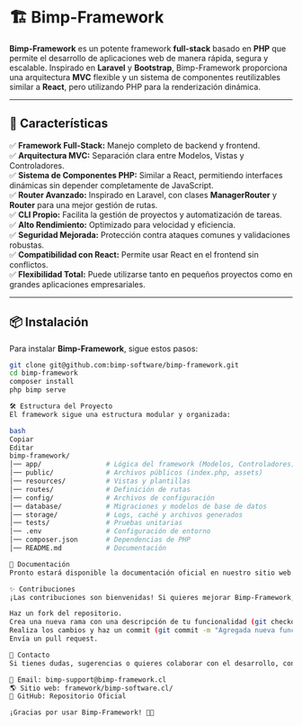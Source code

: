 # 🏗️ Bimp-Framework

**Bimp-Framework** es un potente framework **full-stack** basado en **PHP** que permite el desarrollo de aplicaciones web de manera rápida, segura y escalable. Inspirado en **Laravel** y **Bootstrap**, Bimp-Framework proporciona una arquitectura **MVC** flexible y un sistema de componentes reutilizables similar a **React**, pero utilizando PHP para la renderización dinámica.

---

## 🚀 Características

✅ **Framework Full-Stack:** Manejo completo de backend y frontend.  
✅ **Arquitectura MVC:** Separación clara entre Modelos, Vistas y Controladores.  
✅ **Sistema de Componentes PHP:** Similar a React, permitiendo interfaces dinámicas sin depender completamente de JavaScript.  
✅ **Router Avanzado:** Inspirado en Laravel, con clases **ManagerRouter** y **Router** para una mejor gestión de rutas.  
✅ **CLI Propio:** Facilita la gestión de proyectos y automatización de tareas.  
✅ **Alto Rendimiento:** Optimizado para velocidad y eficiencia.  
✅ **Seguridad Mejorada:** Protección contra ataques comunes y validaciones robustas.  
✅ **Compatibilidad con React:** Permite usar React en el frontend sin conflictos.  
✅ **Flexibilidad Total:** Puede utilizarse tanto en pequeños proyectos como en grandes aplicaciones empresariales.  

---

## 📦 Instalación

Para instalar **Bimp-Framework**, sigue estos pasos:

```sh
git clone git@github.com:bimp-software/bimp-framework.git
cd bimp-framework
composer install
php bimp serve

🛠️ Estructura del Proyecto
El framework sigue una estructura modular y organizada:

bash
Copiar
Editar
bimp-framework/
│── app/                # Lógica del framework (Modelos, Controladores)
│── public/             # Archivos públicos (index.php, assets)
│── resources/          # Vistas y plantillas
│── routes/             # Definición de rutas
│── config/             # Archivos de configuración
│── database/           # Migraciones y modelos de base de datos
│── storage/            # Logs, caché y archivos generados
│── tests/              # Pruebas unitarias
│── .env                # Configuración de entorno
│── composer.json       # Dependencias de PHP
│── README.md           # Documentación

📖 Documentación
Pronto estará disponible la documentación oficial en nuestro sitio web. Mientras tanto, puedes explorar los archivos del framework para comprender su estructura y funcionalidades.

✨ Contribuciones
¡Las contribuciones son bienvenidas! Si quieres mejorar Bimp-Framework, por favor sigue estos pasos:

Haz un fork del repositorio.
Crea una nueva rama con una descripción de tu funcionalidad (git checkout -b nueva-funcionalidad).
Realiza los cambios y haz un commit (git commit -m "Agregada nueva funcionalidad X").
Envía un pull request.

📧 Contacto
Si tienes dudas, sugerencias o quieres colaborar con el desarrollo, contáctanos en:

📩 Email: bimp-support@bimp-framework.cl
🌎 Sitio web: framework/bimp-software.cl/
🐙 GitHub: Repositorio Oficial

¡Gracias por usar Bimp-Framework! 🚀🎯
